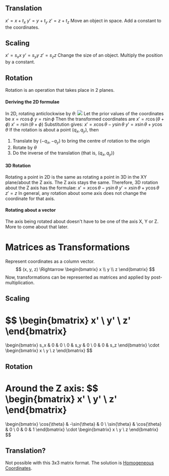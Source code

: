 ## Translation
$x' = x + t_x$
$y' = y + t_y$
$z' = z + t_z$
Move an object in space. Add a constant to the coordinates.
## Scaling
$x' = s_xx$
$y' = s_yy$
$z' = s_zz$
Change the size of an object. Multiply the position by a constant.
## Rotation
Rotation is an operation that takes place in 2 planes.
#### Deriving the 2D formulae
In 2D, rotating anticlockwise by $\theta$:
![](Pasted%20image%2020230207123344.png)
Let the prior values of the coordinates be
$x = r\cos{\phi}$
$y = r\sin{\phi}$
Then the transformed coordinates are
$x' = r\cos(\theta + \phi)$
$x' = r\sin(\theta + \phi)$
Substitution gives:
$x' = x\cos{\theta} - y\sin{\theta}$
$y' = x\sin{\theta} + y\cos{\theta}$
If the rotation is about a point $(q_x, q_y)$, then
1. Translate by $(-q_x, -q_y)$ to bring the centre of rotation to the origin
2. Rotate by $\theta$
3. Do the inverse of the translation (that is, $(q_x, q_y)$)
#### 3D Rotation
Rotating a point in 2D is the same as rotating a point in 3D in the XY plane/about the Z axis. The Z axis stays the same. Therefore, 3D rotation about the Z axis has the formulae:
$x' = x\cos{\theta} - y\sin{\theta}$
$y' = x\sin{\theta} + y\cos{\theta}$
$z' = z$
In general, any rotation about some axis does not change the coordinate for that axis.
#### Rotating about a vector
The axis being rotated about doesn't have to be one of the axis X, Y or Z. More to come about that later.

# Matrices as Transformations
Represent coordinates as a column vector.
$$
(x, y, z) \Rightarrow
\begin{bmatrix}
x \\ y \\ z
\end{bmatrix}
$$
Now, transformations can be represented as matrices and applied by post-multiplication.
## Scaling
$$
\begin{bmatrix}
x' \\ y' \\ z'
\end{bmatrix}
=
\begin{bmatrix}
s_x & 0 & 0 \\
0 & s_y & 0 \\
0 & 0 & s_z
\end{bmatrix}
\cdot
\begin{bmatrix}
x \\ y \\ z
\end{bmatrix}
$$
## Rotation
Around the Z axis:
$$
\begin{bmatrix}
x' \\ y' \\ z'
\end{bmatrix}
=
\begin{bmatrix}
\cos{\theta} & -\sin{\theta} & 0 \\
\sin{\theta} & \cos{\theta} & 0 \\
0 & 0 & 1
\end{bmatrix}
\cdot
\begin{bmatrix}
x \\ y \\ z
\end{bmatrix}
$$
## Translation?
Not possible with this 3x3 matrix format. The solution is [Homogeneous Coordinates](Homogeneous%20Coordinates.md).